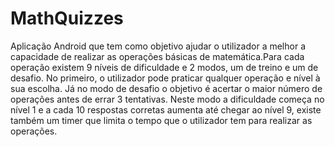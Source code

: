 # MathQuizzes
Aplicação Android que tem como objetivo ajudar o utilizador a melhor a capacidade de realizar as operações básicas de matemática.Para cada operação existem 9 níveis de dificuldade e 2 modos, um de treino e um de desafio. No primeiro, o utilizador pode praticar qualquer operação e nível à sua escolha. Já no modo de desafio o objetivo é acertar o maior número de operações antes de errar 3 tentativas. Neste modo a dificuldade começa no nível 1 e a cada 10 respostas corretas aumenta até chegar ao nível 9, existe também um timer que limita o tempo que o utilizador tem para realizar as operações.
